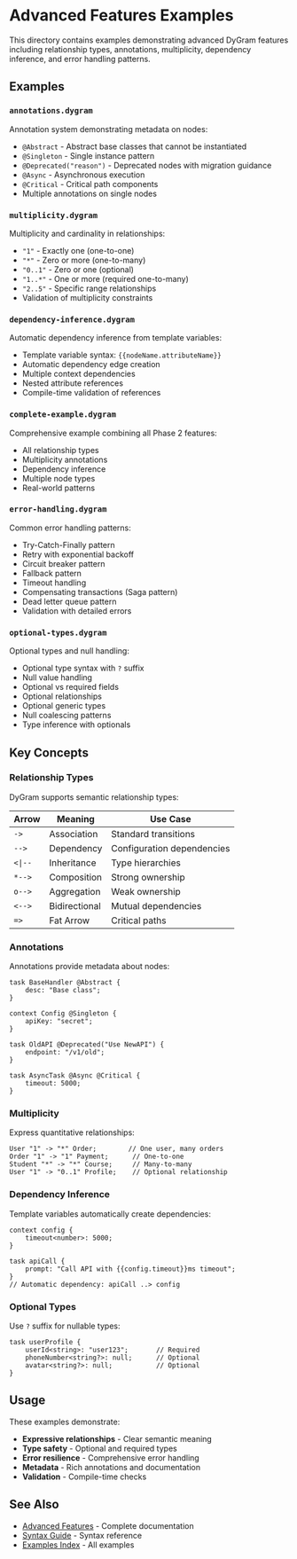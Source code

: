 # Advanced Features Examples

This directory contains examples demonstrating advanced DyGram features including relationship types, annotations, multiplicity, dependency inference, and error handling patterns.

## Examples

### `annotations.dygram`
Annotation system demonstrating metadata on nodes:
- `@Abstract` - Abstract base classes that cannot be instantiated
- `@Singleton` - Single instance pattern
- `@Deprecated("reason")` - Deprecated nodes with migration guidance
- `@Async` - Asynchronous execution
- `@Critical` - Critical path components
- Multiple annotations on single nodes

### `multiplicity.dygram`
Multiplicity and cardinality in relationships:
- `"1"` - Exactly one (one-to-one)
- `"*"` - Zero or more (one-to-many)
- `"0..1"` - Zero or one (optional)
- `"1..*"` - One or more (required one-to-many)
- `"2..5"` - Specific range relationships
- Validation of multiplicity constraints

### `dependency-inference.dygram`
Automatic dependency inference from template variables:
- Template variable syntax: `{{nodeName.attributeName}}`
- Automatic dependency edge creation
- Multiple context dependencies
- Nested attribute references
- Compile-time validation of references

### `complete-example.dygram`
Comprehensive example combining all Phase 2 features:
- All relationship types
- Multiplicity annotations
- Dependency inference
- Multiple node types
- Real-world patterns

### `error-handling.dygram`
Common error handling patterns:
- Try-Catch-Finally pattern
- Retry with exponential backoff
- Circuit breaker pattern
- Fallback pattern
- Timeout handling
- Compensating transactions (Saga pattern)
- Dead letter queue pattern
- Validation with detailed errors

### `optional-types.dygram`
Optional types and null handling:
- Optional type syntax with `?` suffix
- Null value handling
- Optional vs required fields
- Optional relationships
- Optional generic types
- Null coalescing patterns
- Type inference with optionals

## Key Concepts

### Relationship Types

DyGram supports semantic relationship types:

| Arrow | Meaning | Use Case |
|-------|---------|----------|
| `->` | Association | Standard transitions |
| `-->` | Dependency | Configuration dependencies |
| `<\|--` | Inheritance | Type hierarchies |
| `*-->` | Composition | Strong ownership |
| `o-->` | Aggregation | Weak ownership |
| `<-->` | Bidirectional | Mutual dependencies |
| `=>` | Fat Arrow | Critical paths |

### Annotations

Annotations provide metadata about nodes:

```dygram
task BaseHandler @Abstract {
    desc: "Base class";
}

context Config @Singleton {
    apiKey: "secret";
}

task OldAPI @Deprecated("Use NewAPI") {
    endpoint: "/v1/old";
}

task AsyncTask @Async @Critical {
    timeout: 5000;
}
```

### Multiplicity

Express quantitative relationships:

```dygram
User "1" -> "*" Order;        // One user, many orders
Order "1" -> "1" Payment;      // One-to-one
Student "*" -> "*" Course;     // Many-to-many
User "1" -> "0..1" Profile;    // Optional relationship
```

### Dependency Inference

Template variables automatically create dependencies:

```dygram
context config {
    timeout<number>: 5000;
}

task apiCall {
    prompt: "Call API with {{config.timeout}}ms timeout";
}
// Automatic dependency: apiCall ..> config
```

### Optional Types

Use `?` suffix for nullable types:

```dygram
task userProfile {
    userId<string>: "user123";       // Required
    phoneNumber<string?>: null;      // Optional
    avatar<string?>: null;           // Optional
}
```

## Usage

These examples demonstrate:
- **Expressive relationships** - Clear semantic meaning
- **Type safety** - Optional and required types
- **Error resilience** - Comprehensive error handling
- **Metadata** - Rich annotations and documentation
- **Validation** - Compile-time checks

## See Also

- [Advanced Features](../../docs/advanced-features.md) - Complete documentation
- [Syntax Guide](../../docs/syntax-guide.md) - Syntax reference
- [Examples Index](../../docs/examples-index.md) - All examples
